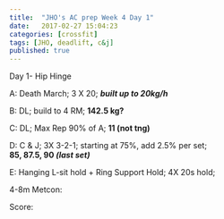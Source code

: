 ```yaml
---
title:  "JHO's AC prep Week 4 Day 1"
date:   2017-02-27 15:04:23
categories: [crossfit]
tags: [JHO, deadlift, c&j]
published: true
---
```

Day 1- Hip Hinge

A: Death March; 3 X 20; **_built up to 20kg/h_**

B: DL; build to 4 RM; **142.5 kg?**

C: DL; Max Rep 90% of A; **11 (not tng)**

D: C & J; 3X 3-2-1; starting at 75%, add 2.5% per set;  
**85, 87.5, 90 _(last set)_**

E: Hanging L-sit hold + Ring Support Hold; 4X 20s hold;  

4-8m Metcon:  

Score: